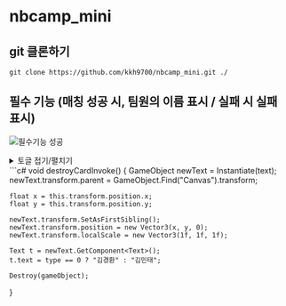 # nbcamp_mini

## git 클론하기
```
git clone https://github.com/kkh9700/nbcamp_mini.git ./
```

## 필수 기능 (매칭 성공 시, 팀원의 이름 표시 / 실패 시 실패 표시)
![필수기능 성공](https://github.com/kkh9700/nbcamp_mini/assets/77197725/0f935102-e492-4741-ae84-d0335459d3fa)
<details>
  <summary>토글 접기/펼치기</summary>
  <div markdown="1">
    ㅁㄴㅇㄹ
  </div>
  <div markdown="2">
    ㅁㄴㅇㄹ
  </div>
</details>
```c#
void destroyCardInvoke()
{
    GameObject newText = Instantiate(text);
    newText.transform.parent = GameObject.Find("Canvas").transform;

    float x = this.transform.position.x;
    float y = this.transform.position.y;

    newText.transform.SetAsFirstSibling();
    newText.transform.position = new Vector3(x, y, 0);
    newText.transform.localScale = new Vector3(1f, 1f, 1f);

    Text t = newText.GetComponent<Text>();
    t.text = type == 0 ? "김경환" : "김민태";

    Destroy(gameObject);
}
```
